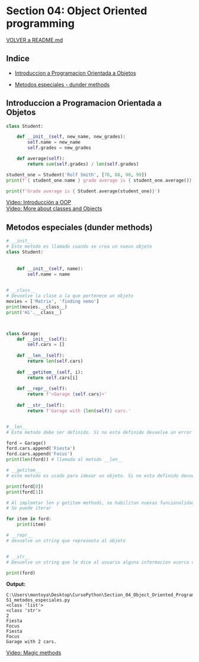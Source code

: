 # Section 04: Object Oriented programming

[VOLVER a README.md](README.md)

## Indice

* [Introduccion a Programacion Orientada a Objetos](#introduccion-a-programacion-orientada-a-objetos)

* [Metodos especiales - dunder methods](#metodos-especiales-dunder-methods)

## Introduccion a Programacion Orientada a Objetos

```python
class Student:

    def __init__(self, new_name, new_grades):
        self.name = new_name
        self.grades = new_grades 

    def average(self):
        return sum(self.grades) / len(self.grades)

student_one = Student('Rolf Smith', [70, 88, 90, 99])
print(f'{ student_one.name } grade average is { student_one.average()}')

print(f'Grade average is { Student.average(student_one)}')
```

[Video: Introducción a OOP](https://www.udemy.com/the-complete-python-course/learn/v4/t/lecture/9417788?start=0)  
[Video: More about classes and Objects](https://www.udemy.com/the-complete-python-course/learn/v4/t/lecture/9417796?start=0)

## Metodos especiales (dunder methods)

```python
# __init__
# Este metodo es llamado cuando se crea un nuevo objeto
class Student:
    
    
    def __init__(self, name):
        self.name = name
    

# __class__
# Devuelve la clase a la que pertenece un objeto
movies = ['Matrix', 'finding nemo']
print(movies.__class__)
print('Hi'.__class__)



class Garage:
    def __init__(self):
        self.cars = []
    
    def __len__(self):
        return len(self.cars)
    
    def __getitem__(self, i):
        return self.cars[i]
    
    def __repr__(self):
        return f'<Garage {self.cars}>'
    
    def __str__(self):
        return f'Garage with {len(self)} cars.'


#__len__
# Este metodo debe ser definido. Si no esta definido devuelve un error

ford = Garage()
ford.cars.append('Fiesta')
ford.cars.append('Focus')
print(len(ford)) # llamada al metodo __len__

# __getitem__
# este metodo es usado para idexar un objeto. Si no esta definido devuelve error

print(ford[0])
print(ford[1])

# Al implemtar len y getitem methods, se habilitan nuevas funcionalidades
# Se puede iterar

for item in ford:
    print(item)

# __repr__
# devuelve un string que representa al objeto


# __str__
# Devuelve un string que le dice al usuario alguna informacion acerca del objeto

print(ford)
```

**Output:**

```console
C:\Users\montoya\Desktop\CursoPython\Section_04_Object_Oriented_Programming>python 51_metodos_especiales.py
<class 'list'>
<class 'str'>
2
Fiesta
Focus
Fiesta
Focus
Garage with 2 cars.
```

[Video: Magic methods](https://www.udemy.com/the-complete-python-course/learn/v4/t/lecture/9417802?start=0)
